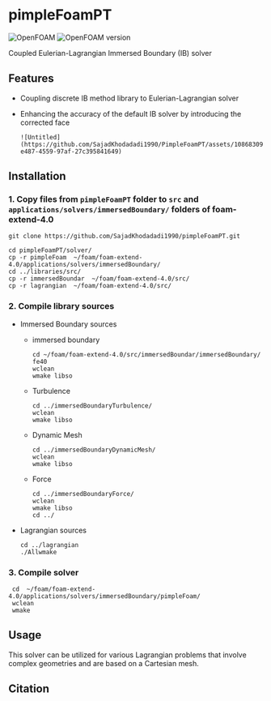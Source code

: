 # pimpleFoamPT

![OpenFOAM](https://img.shields.io/badge/OpenFoam-darkblue.svg)
![OpenFOAM version](https://img.shields.io/badge/foam_extend-4.0-brightgreen.svg)

Coupled Eulerian-Lagrangian Immersed Boundary (IB) solver 

## Features
 * Coupling discrete IB method library to Eulerian-Lagrangian solver
 * Enhancing the accuracy of the default IB solver by introducing the corrected face

       ![Untitled](https://github.com/SajadKhodadadi1990/PimpleFoamPT/assets/108683094/655bf48c-e487-4559-97af-27c395841649)

## Installation
### __1.  Copy files from `pimpleFoamPT` folder to  `src` and `applications/solvers/immersedBoundary/` folders of foam-extend-4.0__
   
```
git clone https://github.com/SajadKhodadadi1990/pimpleFoamPT.git
```

```
cd pimpleFoamPT/solver/
cp -r pimpleFoam  ~/foam/foam-extend-4.0/applications/solvers/immersedBoundary/
cd ../libraries/src/
cp -r immersedBoundar  ~/foam/foam-extend-4.0/src/
cp -r lagrangian  ~/foam/foam-extend-4.0/src/
```
### __2. Compile library sources__

* Immersed Boundary sources

    * immersed boundary
      ```
      cd ~/foam/foam-extend-4.0/src/immersedBoundar/immersedBoundary/
      fe40
      wclean
      wmake libso
      ```
    * Turbulence
      ```
      cd ../immersedBoundaryTurbulence/
      wclean
      wmake libso
      ```
    * Dynamic Mesh
       ```
      cd ../immersedBoundaryDynamicMesh/
      wclean
      wmake libso
       ```
    * Force
      ```
      cd ../immersedBoundaryForce/
      wclean
      wmake libso
      cd ../
      ```
* Lagrangian sources
  
  ```
  cd ../lagrangian
  ./Allwmake
  ```
### __3. Compile solver__
  ```
   cd  ~/foam/foam-extend-4.0/applications/solvers/immersedBoundary/pimpleFoam/
   wclean
   wmake
  ```

## Usage

  This solver can be utilized for various Lagrangian problems that involve complex geometries and are based on a Cartesian mesh.

## Citation



  
  



       




